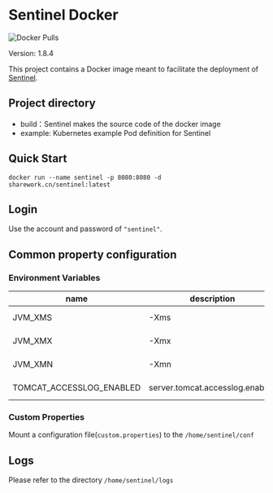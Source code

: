 # Sentinel Docker

![Docker Pulls](https://user-images.githubusercontent.com/9434884/43697219-3cb4ef3a-9975-11e8-9a9c-73f4f537442d.png)  

Version: 1.8.4

This project contains a Docker image meant to facilitate the deployment of [Sentinel](https://github.com/alibaba/Sentinel).

## Project directory

* build：Sentinel makes the source code of the docker image
* example: Kubernetes example Pod definition for Sentinel

## Quick Start

```shell
docker run --name sentinel -p 8080:8080 -d sharework.cn/sentinel:latest
```
## Login
Use the account and password of `"sentinel"`.
## Common property configuration
### Environment Variables

| name                          | description                            | option                                 |
| ----------------------------- | -------------------------------------- | -------------------------------------- |
| JVM_XMS      |  -Xms             | default :128m                          |
| JVM_XMX      |  -Xmx            | default :1g                          |
| JVM_XMN      |  -Xmn           | default :512m                          |
| TOMCAT_ACCESSLOG_ENABLED      |  server.tomcat.accesslog.enabled         | default :false                          |

### Custom Properties
Mount a configuration file(`custom.properties`) to the `/home/sentinel/conf`
## Logs
Please refer to the directory `/home/sentinel/logs`
